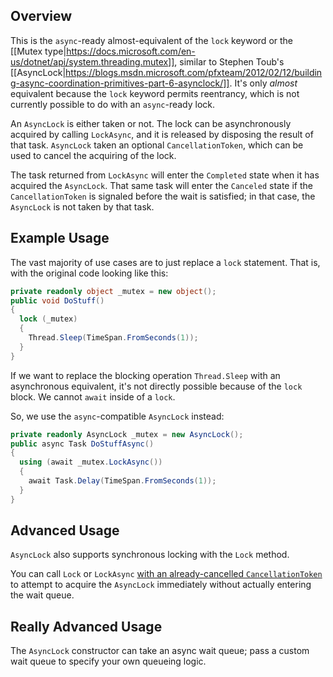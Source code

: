 ## Overview

This is the `async`-ready almost-equivalent of the `lock` keyword or the [[Mutex type|https://docs.microsoft.com/en-us/dotnet/api/system.threading.mutex]], similar to Stephen Toub's [[AsyncLock|https://blogs.msdn.microsoft.com/pfxteam/2012/02/12/building-async-coordination-primitives-part-6-asynclock/]]. It's only _almost_ equivalent because the `lock` keyword permits reentrancy, which is not currently possible to do with an `async`-ready lock.

An `AsyncLock` is either taken or not. The lock can be asynchronously acquired by calling `LockAsync`, and it is released by disposing the result of that task. `AsyncLock` taken an optional `CancellationToken`, which can be used to cancel the acquiring of the lock.

The task returned from `LockAsync` will enter the `Completed` state when it has acquired the `AsyncLock`. That same task will enter the `Canceled` state if the `CancellationToken` is signaled before the wait is satisfied; in that case, the `AsyncLock` is not taken by that task.

## Example Usage

The vast majority of use cases are to just replace a `lock` statement. That is, with the original code looking like this:

```C#
private readonly object _mutex = new object();
public void DoStuff()
{
  lock (_mutex)
  {
    Thread.Sleep(TimeSpan.FromSeconds(1));
  }
}
```

If we want to replace the blocking operation `Thread.Sleep` with an asynchronous equivalent, it's not directly possible because of the `lock` block. We cannot `await` inside of a `lock`.

So, we use the `async`-compatible `AsyncLock` instead:

```C#
private readonly AsyncLock _mutex = new AsyncLock();
public async Task DoStuffAsync()
{
  using (await _mutex.LockAsync())
  {
    await Task.Delay(TimeSpan.FromSeconds(1));
  }
}
```

## Advanced Usage

`AsyncLock` also supports synchronous locking with the `Lock` method.

You can call `Lock` or `LockAsync` [with an already-cancelled `CancellationToken`](Cancellation) to attempt to acquire the `AsyncLock` immediately without actually entering the wait queue.

## Really Advanced Usage

The `AsyncLock` constructor can take an async wait queue; pass a custom wait queue to specify your own queueing logic.
